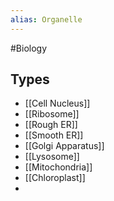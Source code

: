 ```yaml
---
alias: Organelle
---
```

#Biology
## Types
* [[Cell Nucleus]]
* [[Ribosome]]
* [[Rough ER]]
* [[Smooth ER]]
* [[Golgi Apparatus]]
* [[Lysosome]]
* [[Mitochondria]]
* [[Chloroplast]]
* 